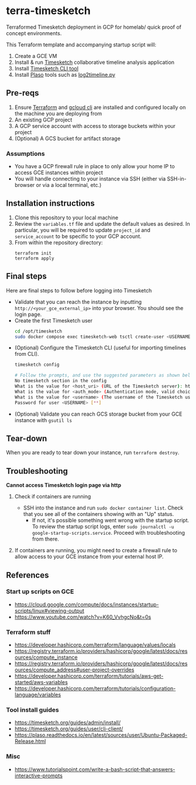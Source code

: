 # terra-timesketch
Terraformed Timesketch deployment in GCP for homelab/ quick proof of concept environments. 

This Terraform template and accompanying startup script will:
1. Create a GCE VM 
1. Install & run [Timesketch](https://timesketch.org/) collaborative timeline analysis application
1. Install [Timesketch CLI tool](https://timesketch.org/guides/user/cli-client/) 
1. Install [Plaso](https://plaso.readthedocs.io/en/latest/) tools such as [log2timeline.py](https://plaso.readthedocs.io/en/latest/sources/user/Using-log2timeline.html)

## Pre-reqs
1. Ensure [Terraform](https://developer.hashicorp.com/terraform/tutorials/gcp-get-started/install-cli) and [gcloud cli](https://cloud.google.com/sdk/docs/install) are installed and configured locally on the machine you are deploying from
1. An existing GCP project
1. A GCP service account with access to storage buckets within your project
1. (Optional) A GCS bucket for artifact storage

### Assumptions
- You have a GCP firewall rule in place to only allow your home IP to access GCE instances within project
- You will handle connecting to your instance via SSH (either via SSH-in-browser or via a local terminal, etc.)

## Installation instructions 
1. Clone this repository to your local machine 
1. Review the `variables.tf` file and update the default values as desired. In particular, you will be required to update `project_id` and `service_account` to be specific to your GCP account.
1. From within the repository directory:
    ```
    terraform init
    terraform apply
    ```

## Final steps 
Here are final steps to follow before logging into Timesketch
- Validate that you can reach the instance by inputting `http://<your_gce_external_ip>` into your browser. You should see the login page.
- Create the first Timesketch user
    ```bash
    cd /opt/timesketch
    sudo docker compose exec timesketch-web tsctl create-user <USERNAME>
    ```
- (Optional) Configure the Timesketch CLI (useful for importing timelines from CLI). 
    ```bash
    timesketch config
    ```
    ```bash
    # Follow the prompts, and use the suggested parameters as shown below
    No timesketch section in the config
    What is the value for <host_uri> (URL of the Timesketch server): http://localhost
    What is the value for <auth_mode> (Authentication mode, valid choices are: "userpass" (user/pass) or "oauth"): userpass
    What is the value for <username> (The username of the Timesketch user): <USERNAME defined with tsctl create-user>
    Password for user <USERNAME> [**] 
    ```
- (Optional) Validate you can reach GCS storage bucket from your GCE instance with `gsutil ls`

## Tear-down
When you are ready to tear down your instance, run `terraform destroy`.

## Troubleshooting 
**Cannot access Timesketch login page via http**

1. Check if containers are running
    - SSH into the instance and run `sudo docker container list`. Check that you see all of the containers showing with an "Up" status. 
        - If not, it's possible something went wrong with the startup script. To review the startup script logs, enter `sudo journalctl -u google-startup-scripts.service`. Proceed with troubleshooting from there. 

2. If containers are running, you might need to create a firewall rule to allow access to your GCE instance from your external host IP.

## References
### Start up scripts on GCE
* https://cloud.google.com/compute/docs/instances/startup-scripts/linux#viewing-output
* https://www.youtube.com/watch?v=K60_VvhgcNo&t=0s

### Terraform stuff
* https://developer.hashicorp.com/terraform/language/values/locals
* https://registry.terraform.io/providers/hashicorp/google/latest/docs/resources/compute_instance
* https://registry.terraform.io/providers/hashicorp/google/latest/docs/resources/compute_address#user-project-overrides
* https://developer.hashicorp.com/terraform/tutorials/aws-get-started/aws-variables
* https://developer.hashicorp.com/terraform/tutorials/configuration-language/variables

### Tool install guides
* https://timesketch.org/guides/admin/install/
* https://timesketch.org/guides/user/cli-client/
* https://plaso.readthedocs.io/en/latest/sources/user/Ubuntu-Packaged-Release.html


### Misc
* https://www.tutorialspoint.com/write-a-bash-script-that-answers-interactive-prompts